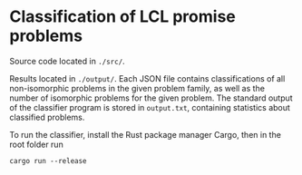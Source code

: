 # Classification of LCL promise problems

Source code located in `./src/`. 

Results located in `./output/`. Each JSON file contains classifications of all non-isomorphic problems in the given problem family, as well as the number of isomorphic problems for the given problem. The standard output of the classifier program is stored in `output.txt`, containing statistics about classified problems. 

To run the classifier, install the Rust package manager Cargo, then in the root folder run

`cargo run --release`
